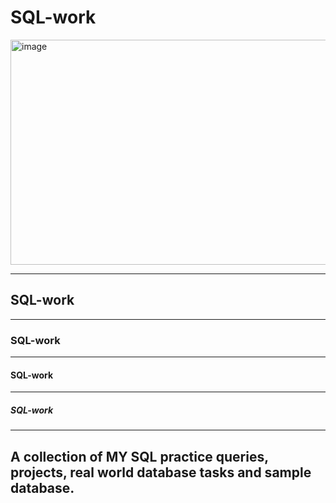 # SQL-work
<img width="960" height="360" alt="image" src="https://github.com/user-attachments/assets/7920cd32-08c9-4440-ae59-dee7756e6200" />

----------
## SQL-work
----------
### SQL-work
----------
#### SQL-work
-----------
##### SQL-work
-----------
A collection of MY SQL practice queries, projects, real world database tasks and sample database.
-----------
